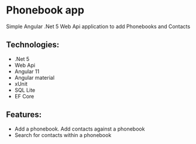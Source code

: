 # Phonebook app
Simple Angular .Net 5 Web Api application to add Phonebooks and Contacts

## Technologies:
 * .Net 5
 * Web Api
 * Angular 11
 * Angular material
 * xUnit
 * SQL Lite
 * EF Core

## Features:
 * Add a phonebook. Add contacts against a phonebook
 * Search for contacts within a phonebook

